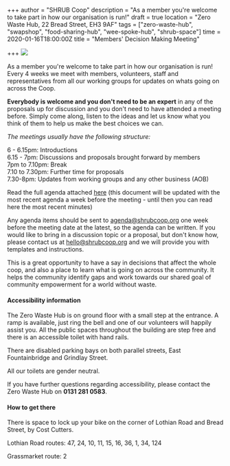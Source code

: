 +++
author = "SHRUB Coop"
description = "As a member you're welcome to take part in how our organisation is run!"
draft = true
location = "Zero Waste Hub, 22 Bread Street, EH3 9AF"
tags = ["zero-waste-hub", "swapshop", "food-sharing-hub", "wee-spoke-hub", "shrub-space"]
time = 2020-01-16T18:00:00Z
title = "Members' Decision Making Meeting"

+++
![](https://res.cloudinary.com/shrub-co-op/image/upload/v1568674342/shrubcoop.org/media/Members_Decision_Making_Meeting_e20g8w.png)

As a member you're welcome to take part in how our organisation is run! Every 4 weeks we meet with members, volunteers, staff and representatives from all our working groups for updates on whats going on across the Coop.

**Everybody is welcome and you don't need to be an expert** in any of the proposals up for discussion and you don't need to have attended a meeting before. Simply come along, listen to the ideas and let us know what you think of them to help us make the best choices we can.

_The meetings usually have the following structure:_

6 - 6.15pm: Introductions  
6\.15 - 7pm: Discussions and proposals brought forward by members  
7pm to 7.10pm: Break  
7\.10 to 7.30pm: Further time for proposals  
7\.30-8pm: Updates from working groups and any other business (AOB)

Read the full agenda attached [here](https://docs.google.com/document/d/1zrp56V499D4oe-fUG8jnkEaHt-0Kzt5wRdLCNwMRD5Q/edit?usp=sharing) (this document will be updated with the most recent agenda a week before the meeting - until then you can read here the most recent minutes)

Any agenda items should be sent to [agenda@shrubcoop.org]() one week before the meeting date at the latest, so the agenda can be written. If you would like to bring in a discussion topic or a proposal, but don't know how, please contact us at [hello@shrubcoop.org](hello@shrubcoop.org) and we will provide you with templates and instructions.

This is a great opportunity to have a say in decisions that affect the whole coop, and also a place to learn what is going on across the community. It helps the community identify gaps and work towards our shared goal of community empowerment for a world without waste.

#### **Accessibility information**

The Zero Waste Hub is on ground floor with a small step at the entrance. A ramp is available, just ring the bell and one of our volunteers will happily assist you. All the public spaces throughout the building are step free and there is an accessible toilet with hand rails.

There are disabled parking bays on both parallel streets, East Fountainbridge and Grindlay Street.

All our toilets are gender neutral.

If you have further questions regarding accessibility, please contact the Zero Waste Hub on **0131 281 0583**.

#### **How to get there**

There is space to lock up your bike on the corner of Lothian Road and Bread Street, by Cost Cutters.

Lothian Road routes: 47, 24, 10, 11, 15, 16, 36, 1, 34, 124

Grassmarket route: 2